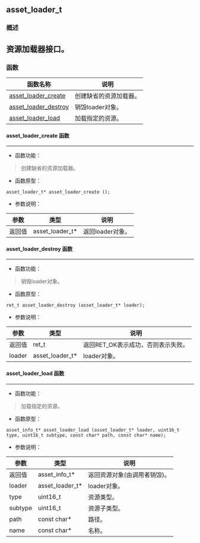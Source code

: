 ## asset\_loader\_t
### 概述
资源加载器接口。
----------------------------------
### 函数
<p id="asset_loader_t_methods">

| 函数名称 | 说明 | 
| -------- | ------------ | 
| <a href="#asset_loader_t_asset_loader_create">asset\_loader\_create</a> | 创建缺省的资源加载器。 |
| <a href="#asset_loader_t_asset_loader_destroy">asset\_loader\_destroy</a> | 销毁loader对象。 |
| <a href="#asset_loader_t_asset_loader_load">asset\_loader\_load</a> | 加载指定的资源。 |
#### asset\_loader\_create 函数
-----------------------

* 函数功能：

> <p id="asset_loader_t_asset_loader_create">创建缺省的资源加载器。

* 函数原型：

```
asset_loader_t* asset_loader_create ();
```

* 参数说明：

| 参数 | 类型 | 说明 |
| -------- | ----- | --------- |
| 返回值 | asset\_loader\_t* | 返回loader对象。 |
#### asset\_loader\_destroy 函数
-----------------------

* 函数功能：

> <p id="asset_loader_t_asset_loader_destroy">销毁loader对象。

* 函数原型：

```
ret_t asset_loader_destroy (asset_loader_t* loader);
```

* 参数说明：

| 参数 | 类型 | 说明 |
| -------- | ----- | --------- |
| 返回值 | ret\_t | 返回RET\_OK表示成功，否则表示失败。 |
| loader | asset\_loader\_t* | loader对象。 |
#### asset\_loader\_load 函数
-----------------------

* 函数功能：

> <p id="asset_loader_t_asset_loader_load">加载指定的资源。

* 函数原型：

```
asset_info_t* asset_loader_load (asset_loader_t* loader, uint16_t type, uint16_t subtype, const char* path, const char* name);
```

* 参数说明：

| 参数 | 类型 | 说明 |
| -------- | ----- | --------- |
| 返回值 | asset\_info\_t* | 返回资源对象(由调用者销毁)。 |
| loader | asset\_loader\_t* | loader对象。 |
| type | uint16\_t | 资源类型。 |
| subtype | uint16\_t | 资源子类型。 |
| path | const char* | 路径。 |
| name | const char* | 名称。 |
